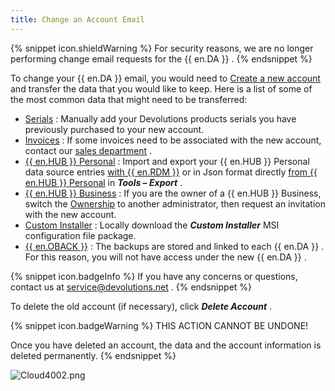 ```yaml
---
title: Change an Account Email
---
```

{% snippet icon.shieldWarning %} 
For security reasons, we are no longer performing change email requests for the {{ en.DA }} . 
{% endsnippet %}
 
To change your {{ en.DA }} email, you would need to [Create a new account](/cloud/devolutions-account/create-devolutions-account/) and transfer the data that you would like to keep. Here is a list of some of the most common data that might need to be transferred:  

* [Serials](/cloud/portal/serials/) : Manually add your Devolutions products serials you have previously purchased to your new account. 
* [Invoices](/cloud/portal/invoices/) : If some invoices need to be associated with the new account, contact our [sales department](mailto:sales@devolutions.net) . 
* [{{ en.HUB }} Personal](/cloud/password-hub-personal/) : Import and export your {{ en.HUB }} Personal data source entries [with {{ en.RDM }}](/kb/remote-desktop-manager/how-to-articles/export-import-entries/) or in Json format directly [from {{ en.HUB }} Personal](/kb/password-hub/how-to-articles/import-export-data-hub-personal/) in ***Tools – Export*** . 
* [{{ en.HUB }} Business](/cloud/password-hub-business/) : If you are the owner of a {{ en.HUB }} Business, switch the [Ownership](https://helphub.devolutions.net/hub_password_hub_ownership.html) to another administrator, then request an invitation with the new account. 
* [Custom Installer](/cloud/rdm-online-services/custom-installer/) : Locally download the ***Custom Installer*** MSI configuration file package. 
* [{{ en.OBACK }}](/cloud/rdm-online-services/online-backup/) : The backups are stored and linked to each {{ en.DA }} . For this reason, you will not have access under the new {{ en.DA }} .

{% snippet icon.badgeInfo %} 
If you have any concerns or questions, contact us at [service@devolutions.net](mailto:service@devolutions.net) . 
{% endsnippet %}  
 
To delete the old account (if necessary), click ***Delete Account*** . 

{% snippet icon.badgeWarning %} 
THIS ACTION CANNOT BE UNDONE!  

Once you have deleted an account, the data and the account information is deleted permanently. 
{% endsnippet %}  
 
![Cloud4002.png](/img/en/cloud/Cloud4002.png) 

